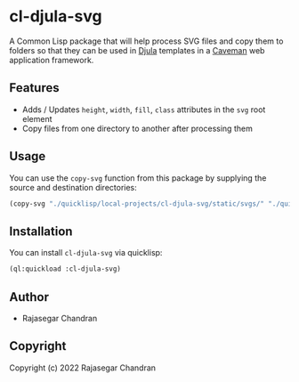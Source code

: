 # cl-djula-svg

A Common Lisp package that will help process SVG files and copy them to folders
so that they can be used in [Djula]() templates in a [Caveman]() web application framework.

## Features
- Adds / Updates `height`, `width`, `fill`, `class` attributes in the `svg` root element
- Copy files from one directory to another after processing them

## Usage
You can use the `copy-svg` function from this package by supplying the source and destination directories:
```lisp
(copy-svg "./quicklisp/local-projects/cl-djula-svg/static/svgs/" "./quicklisp/local-projects/cl-djula-svg/templates/svgs/")
```
## Installation
You can install `cl-djula-svg` via quicklisp:

```lisp
(ql:quickload :cl-djula-svg)
```

## Author

* Rajasegar Chandran

## Copyright

Copyright (c) 2022 Rajasegar Chandran
